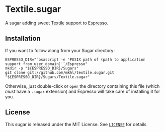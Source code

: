 Textile.sugar
=============

A sugar adding sweet [Textile][] support to [Espresso][].

[espresso]: <http://macrabbit.com/espresso/> "Espresso, by MacRabbit"
[textile]: <http://hobix.com/textile/> "A Textile Reference"


Installation
------------

If you want to follow along from your Sugar directory:

    ESPRESSO_DIR="`osascript -e 'POSIX path of (path to application support from user domain)'`/Espresso"
    mkdir -p "${ESPRESSO_DIR}/Sugars"
    git clone git://github.com/mkhl/textile.sugar.git "${ESPRESSO_DIR}/Sugars/Textile.sugar"

Otherwise, just double-click or `open` the directory containing this file
(which _must_ have a `.sugar` extension) and Espresso will take care of
installing it for you.


License
-------

This sugar is released under the MIT License. See [`LICENSE`][license] for details.

[license]: http://github.com/mkhl/markdown.sugar/raw/master/LICENSE

